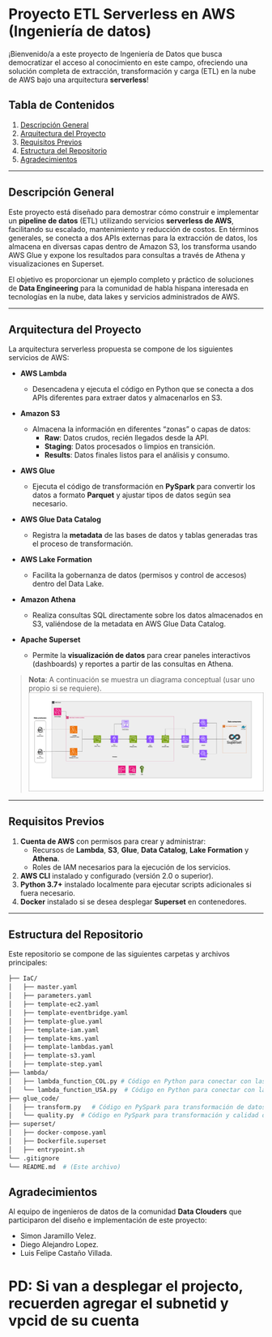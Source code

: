 # Proyecto ETL Serverless en AWS (Ingeniería de datos)

¡Bienvenido/a a este proyecto de Ingeniería de Datos que busca democratizar el acceso al conocimiento en este campo, ofreciendo una solución completa de extracción, transformación y carga (ETL) en la nube de AWS bajo una arquitectura **serverless**!


## Tabla de Contenidos
1. [Descripción General](#descripción-general)  
2. [Arquitectura del Proyecto](#arquitectura-del-proyecto)  
3. [Requisitos Previos](#requisitos-previos)  
4. [Estructura del Repositorio](#estructura-del-repositorio)  
5. [Agradecimientos](#agradecimientos)

---

## Descripción General

Este proyecto está diseñado para demostrar cómo construir e implementar un **pipeline de datos** (ETL) utilizando servicios **serverless de AWS**, facilitando su escalado, mantenimiento y reducción de costos. En términos generales, se conecta a dos APIs externas para la extracción de datos, los almacena en diversas capas dentro de Amazon S3, los transforma usando AWS Glue y expone los resultados para consultas a través de Athena y visualizaciones en Superset.

El objetivo es proporcionar un ejemplo completo y práctico de soluciones de **Data Engineering** para la comunidad de habla hispana interesada en tecnologías en la nube, data lakes y servicios administrados de AWS.

---

## Arquitectura del Proyecto

La arquitectura serverless propuesta se compone de los siguientes servicios de AWS:

- **AWS Lambda**  
  - Desencadena y ejecuta el código en Python que se conecta a dos APIs diferentes para extraer datos y almacenarlos en S3.

- **Amazon S3**  
  - Almacena la información en diferentes “zonas” o capas de datos:  
    - **Raw**: Datos crudos, recién llegados desde la API.  
    - **Staging**: Datos procesados o limpios en transición.  
    - **Results**: Datos finales listos para el análisis y consumo.

- **AWS Glue**  
  - Ejecuta el código de transformación en **PySpark** para convertir los datos a formato **Parquet** y ajustar tipos de datos según sea necesario.

- **AWS Glue Data Catalog**  
  - Registra la **metadata** de las bases de datos y tablas generadas tras el proceso de transformación.

- **AWS Lake Formation**  
  - Facilita la gobernanza de datos (permisos y control de accesos) dentro del Data Lake.

- **Amazon Athena**  
  - Realiza consultas SQL directamente sobre los datos almacenados en S3, valiéndose de la metadata en AWS Glue Data Catalog.

- **Apache Superset**  
  - Permite la **visualización de datos** para crear paneles interactivos (dashboards) y reportes a partir de las consultas en Athena.

> **Nota**: A continuación se muestra un diagrama conceptual (usar uno propio si se requiere).  
> ![Arquitectura de referencia](architecture_design/ETL.drawio.png)

---

## Requisitos Previos

1. **Cuenta de AWS** con permisos para crear y administrar:
   - Recursos de **Lambda**, **S3**, **Glue**, **Data Catalog**, **Lake Formation** y **Athena**.
   - Roles de IAM necesarios para la ejecución de los servicios.
2. **AWS CLI** instalado y configurado (versión 2.0 o superior).
3. **Python 3.7+** instalado localmente para ejecutar scripts adicionales si fuera necesario.
4. **Docker** instalado si se desea desplegar **Superset** en contenedores.

---

## Estructura del Repositorio

Este repositorio se compone de las siguientes carpetas y archivos principales:

```bash
├── IaC/
│   ├── master.yaml
│   ├── parameters.yaml
│   ├── template-ec2.yaml
│   ├── template-eventbridge.yaml
│   ├── template-glue.yaml
│   ├── template-iam.yaml
│   ├── template-kms.yaml
│   ├── template-lambdas.yaml
│   ├── template-s3.yaml
│   ├── template-step.yaml
├── lambda/
│   ├── lambda_function_COL.py # Código en Python para conectar con las APIs y cargar en S3.
│   └── lambda_function_USA.py  # Código en Python para conectar con las APIs y cargar en S3.
├── glue_code/
│   ├── transform.py   # Código en PySpark para transformación de datos a formato parquet.
│   └── quality.py  # Código en PySpark para transformación y calidad de datos.
├── superset/
│   ├── docker-compose.yaml
│   ├── Dockerfile.superset
│   ├── entrypoint.sh
└── .gitignore
└── README.md  # (Este archivo)
```

## Agradecimientos

Al equipo de ingenieros de datos de la comunidad **Data Clouders** que participaron del diseño e implementación de este proyecto: 

- Simon Jaramillo Velez. 
- Diego Alejandro Lopez.
- Luis Felipe Castaño Villada.

# PD: Si van a desplegar el projecto, recuerden agregar el subnetid y vpcid de su cuenta 